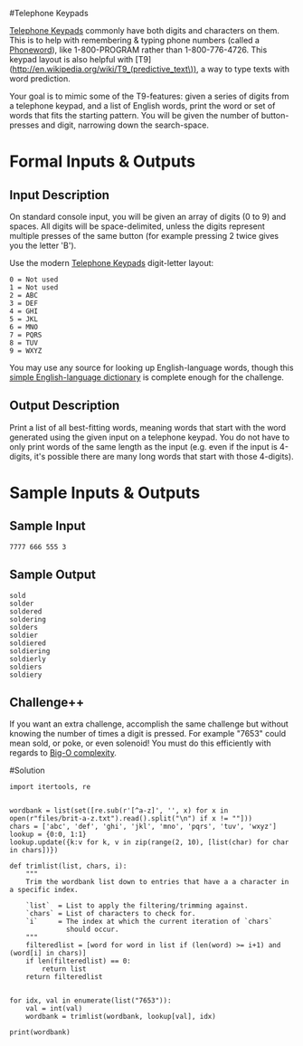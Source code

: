 #Telephone Keypads

[Telephone Keypads](http://en.wikipedia.org/wiki/Telephone_keypad) commonly have both digits and characters on them. This is to help with remembering & typing phone numbers (called a [Phoneword](http://en.wikipedia.org/wiki/Phoneword)), like 1-800-PROGRAM rather than 1-800-776-4726. This keypad layout is also helpful with [T9](http://en.wikipedia.org/wiki/T9_(predictive_text\)), a way to type texts with word prediction.

Your goal is to mimic some of the T9-features: given a series of digits from a telephone keypad, and a list of English words, print the word or set of words that fits the starting pattern. You will be given the number of button-presses and digit, narrowing down the search-space.

# Formal Inputs & Outputs
## Input Description

On standard console input, you will be given an array of digits (0 to 9) and spaces. All digits will be space-delimited, unless the digits represent multiple presses of the same button (for example pressing 2 twice gives you the letter 'B').

Use the modern [Telephone Keypads](http://en.wikipedia.org/wiki/Telephone_keypad) digit-letter layout:

    0 = Not used
    1 = Not used
    2 = ABC
    3 = DEF
    4 = GHI
    5 = JKL
    6 = MNO
    7 = PQRS
    8 = TUV
    9 = WXYZ

You may use any source for looking up English-language words, though this [simple English-language dictionary](http://www.curlewcommunications.co.uk/wordlist.html) is complete enough for the challenge.

## Output Description

Print a list of all best-fitting words, meaning words that start with the word generated using the given input on a telephone keypad. You do not have to only print words of the same length as the input (e.g. even if the input is 4-digits, it's possible there are many long words that start with those 4-digits).

# Sample Inputs & Outputs
## Sample Input

    7777 666 555 3

## Sample Output

    sold
    solder
    soldered
    soldering
    solders
    soldier
    soldiered
    soldiering
    soldierly
    soldiers
    soldiery

## Challenge++

If you want an extra challenge, accomplish the same challenge but without knowing the number of times a digit is pressed. For example "7653" could mean sold, or poke, or even solenoid! You must do this efficiently with regards to [Big-O complexity](http://en.wikipedia.org/wiki/Big_O_notation).


#Solution  

    import itertools, re


    wordbank = list(set([re.sub(r'[^a-z]', '', x) for x in open(r"files/brit-a-z.txt").read().split("\n") if x != ""]))
    chars = ['abc', 'def', 'ghi', 'jkl', 'mno', 'pqrs', 'tuv', 'wxyz']
    lookup = {0:0, 1:1}
    lookup.update({k:v for k, v in zip(range(2, 10), [list(char) for char in chars])})

    def trimlist(list, chars, i):
        """
        Trim the wordbank list down to entries that have a a character in a specific index.

        `list`  = List to apply the filtering/trimming against.
        `chars` = List of characters to check for.
        `i`     = The index at which the current iteration of `chars`
                  should occur. 
        """
        filteredlist = [word for word in list if (len(word) >= i+1) and (word[i] in chars)] 
        if len(filteredlist) == 0:
            return list
        return filteredlist 


    for idx, val in enumerate(list("7653")):
        val = int(val)
        wordbank = trimlist(wordbank, lookup[val], idx)

    print(wordbank)
